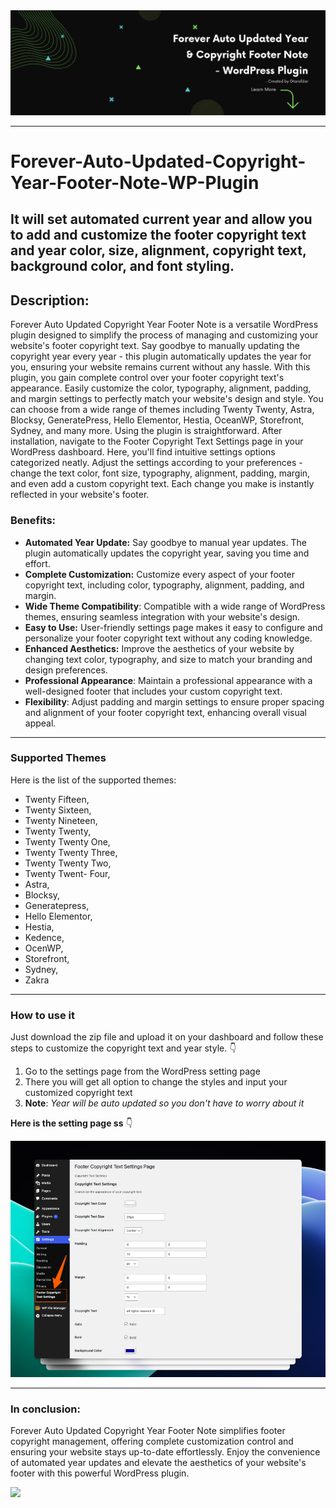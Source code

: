 <img src="https://github.com/Gtarafdar/Forever-Auto-Updated-Copyright-Year-Footer-Note-WP-Plugin/blob/main/Forever%20Auto%20Updated%20Year%20%20&%20Copyright%20Footer%20Note%20%20%20-%20WordPress%20Plugin.png?raw=true" alt="Forever Auto Updated Copyright Year Footer Note" style="max-width: 100%;">
<be>
  
---
# Forever-Auto-Updated-Copyright-Year-Footer-Note-WP-Plugin
It will set automated current year and allow you to add and customize the footer copyright text and year color, size, alignment, copyright text, background color, and font styling.
---
## Description:
Forever Auto Updated Copyright Year Footer Note is a versatile WordPress plugin designed to simplify the process of managing and customizing your website's footer copyright text. Say goodbye to manually updating the copyright year every year - this plugin automatically updates the year for you, ensuring your website remains current without any hassle.
With this plugin, you gain complete control over your footer copyright text's appearance. Easily customize the color, typography, alignment, padding, and margin settings to perfectly match your website's design and style. You can choose from a wide range of themes including Twenty Twenty, Astra, Blocksy, GeneratePress, Hello Elementor, Hestia, OceanWP, Storefront, Sydney, and many more.
Using the plugin is straightforward. After installation, navigate to the Footer Copyright Text Settings page in your WordPress dashboard. Here, you'll find intuitive settings options categorized neatly. Adjust the settings according to your preferences - change the text color, font size, typography, alignment, padding, margin, and even add a custom copyright text. Each change you make is instantly reflected in your website's footer.
### Benefits:
-   **Automated Year Update:** Say goodbye to manual year updates. The plugin automatically updates the copyright year, saving you time and effort.
-   **Complete Customization:** Customize every aspect of your footer copyright text, including color, typography, alignment, padding, and margin.
-   **Wide Theme Compatibility**: Compatible with a wide range of WordPress themes, ensuring seamless integration with your website's design.
-   **Easy to Use:** User-friendly settings page makes it easy to configure and personalize your footer copyright text without any coding knowledge.
-   **Enhanced Aesthetics:** Improve the aesthetics of your website by changing text color, typography, and size to match your branding and design preferences.
-   **Professional Appearance**: Maintain a professional appearance with a well-designed footer that includes your custom copyright text.
-   **Flexibility**: Adjust padding and margin settings to ensure proper spacing and alignment of your footer copyright text, enhancing overall visual appeal.

<be>
  
---
  
### Supported Themes

Here is the list of the supported themes:

-  Twenty Fifteen,
-  Twenty Sixteen,  
-  Twenty Nineteen, 
-  Twenty Twenty,  
-  Twenty Twenty One, 
-  Twenty Twenty Three, 
-  Twenty Twenty Two, 
-  Twenty Twent- Four, 
-  Astra, 
-  Blocksy, 
-  Generatepress, 
-  Hello Elementor, 
-  Hestia, 
-  Kedence, 
-  OcenWP, 
-  Storefront, 
-  Sydney, 
-  Zakra

-----
###  How to use it
Just download the zip file and upload it on your dashboard and follow these steps to customize the copyright text and year style. 👇
1. Go to the settings page from the WordPress setting page
2. There you will get all option to change the styles and input your customized copyright text
3. **Note**: *Year will be auto updated so you don't have to worry about it*

**Here is the setting page ss** 👇

![SS of footer copy right settings page](https://github.com/Gtarafdar/Forever-Auto-Updated-Copyright-Year-Footer-Note-WP-Plugin/blob/main/footer%20copyright%20settings%20page.png?raw=true)

-----

### In conclusion:

Forever Auto Updated Copyright Year Footer Note simplifies footer copyright management, offering complete customization control and ensuring your website stays up-to-date effortlessly. Enjoy the convenience of automated year updates and elevate the aesthetics of your website's footer with this powerful WordPress plugin.

<be>

<img src="https://github.com/punitkmryh/punitkmryh/raw/master/wave.svg" style="max-width: 100%;">

